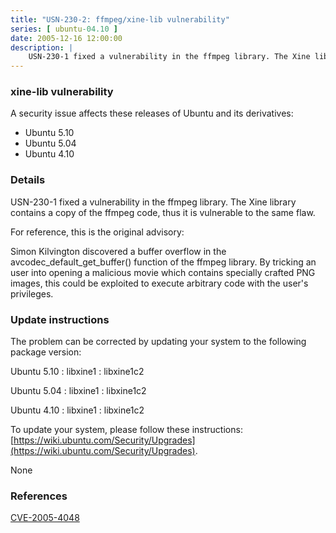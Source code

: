```yaml
---
title: "USN-230-2: ffmpeg/xine-lib vulnerability"
series: [ ubuntu-04.10 ]
date: 2005-12-16 12:00:00
description: |
    USN-230-1 fixed a vulnerability in the ffmpeg library. The Xine library contains a copy of the ffmpeg code, thus it is vulnerable to the same flaw.
--- 
```

 
### xine-lib vulnerability

A security issue affects these releases of Ubuntu and its derivatives:

* Ubuntu 5.10
* Ubuntu 5.04
* Ubuntu 4.10

### Details

USN-230-1 fixed a vulnerability in the ffmpeg library. The Xine library contains a copy of the ffmpeg code, thus it is vulnerable to the same flaw.

For reference, this is the original advisory:

 Simon Kilvington discovered a buffer overflow in the avcodec_default_get_buffer() function of the ffmpeg library. By tricking an user into opening a malicious movie which contains specially crafted PNG images, this could be exploited to execute arbitrary code with the user&#39;s privileges.

### Update instructions

The problem can be corrected by updating your system to the following package version:

Ubuntu 5.10
 : libxine1 
 : libxine1c2 

Ubuntu 5.04
 : libxine1 
 : libxine1c2 

Ubuntu 4.10
 : libxine1 
 : libxine1c2 

To update your system, please follow these instructions: [https://wiki.ubuntu.com/Security/Upgrades](https://wiki.ubuntu.com/Security/Upgrades).

None

### References

 [CVE-2005-4048](http://people.ubuntu.com/~ubuntu-security/cve/CVE-2005-4048)
 
